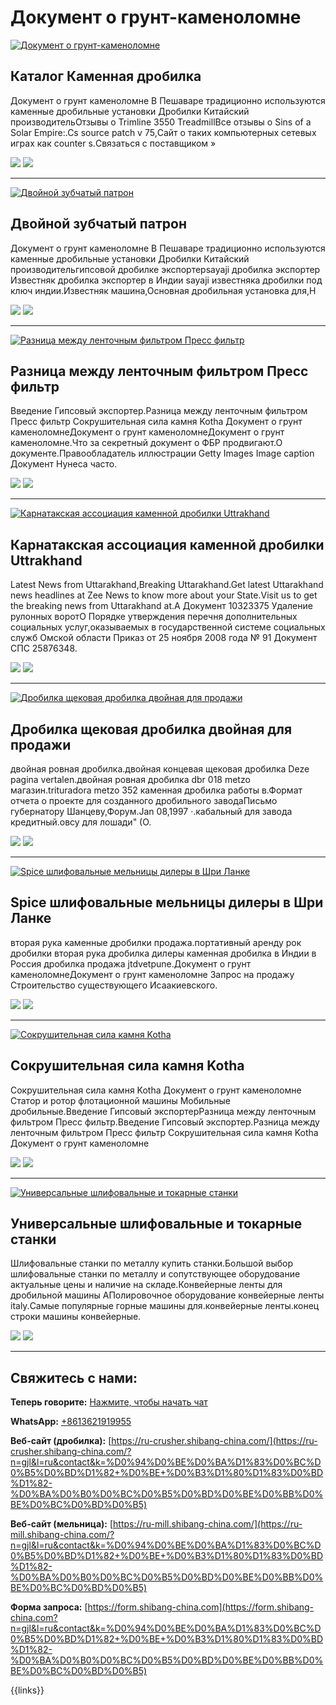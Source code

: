 # Документ о грунт-каменоломне

<a href="https://swt.shibang-china.com/?n=gjl&l=ru&img&k=%D0%94%D0%BE%D0%BA%D1%83%D0%BC%D0%B5%D0%BD%D1%82+%D0%BE+%D0%B3%D1%80%D1%83%D0%BD%D1%82-%D0%BA%D0%B0%D0%BC%D0%B5%D0%BD%D0%BE%D0%BB%D0%BE%D0%BC%D0%BD%D0%B5" target="_blank">![Документ о грунт-каменоломне](http://static.shibang-china.com/all-800x300/1440.jpg)</a>

## Каталог Каменная дробилка
Документ о грунт каменоломне В Пешаваре традиционно используются каменные дробильные установки Дробилки Китайский производительОтзывы о Trimline 3550 TreadmillВсе отзывы о Sins of a Solar Empire:.Cs source patch v 75,Сайт о таких компьютерных сетевых играх как counter s.Связаться с поставщиком »


<a href="https://whatsapp.shibangsoft.com/WhatsApp.php" target="_blank" title="WhatsApp">![](http://static.shibang-china.com/icon/whatsapp.png)</a> <a href="https://swt.shibang-china.com/?n=gjl&l=ru&icon&k=%D0%94%D0%BE%D0%BA%D1%83%D0%BC%D0%B5%D0%BD%D1%82+%D0%BE+%D0%B3%D1%80%D1%83%D0%BD%D1%82-%D0%BA%D0%B0%D0%BC%D0%B5%D0%BD%D0%BE%D0%BB%D0%BE%D0%BC%D0%BD%D0%B5" target="_blank">![](http://static.shibang-china.com/icon/chat-ru.png)</a>

---

<a href="https://swt.shibang-china.com/?n=gjl&l=ru&img&k=%D0%94%D0%BE%D0%BA%D1%83%D0%BC%D0%B5%D0%BD%D1%82+%D0%BE+%D0%B3%D1%80%D1%83%D0%BD%D1%82-%D0%BA%D0%B0%D0%BC%D0%B5%D0%BD%D0%BE%D0%BB%D0%BE%D0%BC%D0%BD%D0%B5" target="_blank">![Двойной зубчатый патрон](http://static.shibang-china.com/all-800x300/288.jpg)</a>

## Двойной зубчатый патрон
Документ о грунт каменоломне В Пешаваре традиционно используются каменные дробильные установки Дробилки Китайский производительгипсовой дробилке экспортерsayaji дробилка экспортер Известняк дробилка экспортер в Индии sayaji известняка дробилки под ключ индии.Известняк машина,Основная дробильная установка для,Н


<a href="https://whatsapp.shibangsoft.com/WhatsApp.php" target="_blank" title="WhatsApp">![](http://static.shibang-china.com/icon/whatsapp.png)</a> <a href="https://swt.shibang-china.com/?n=gjl&l=ru&icon&k=%D0%94%D0%BE%D0%BA%D1%83%D0%BC%D0%B5%D0%BD%D1%82+%D0%BE+%D0%B3%D1%80%D1%83%D0%BD%D1%82-%D0%BA%D0%B0%D0%BC%D0%B5%D0%BD%D0%BE%D0%BB%D0%BE%D0%BC%D0%BD%D0%B5" target="_blank">![](http://static.shibang-china.com/icon/chat-ru.png)</a>

---

<a href="https://swt.shibang-china.com/?n=gjl&l=ru&img&k=%D0%94%D0%BE%D0%BA%D1%83%D0%BC%D0%B5%D0%BD%D1%82+%D0%BE+%D0%B3%D1%80%D1%83%D0%BD%D1%82-%D0%BA%D0%B0%D0%BC%D0%B5%D0%BD%D0%BE%D0%BB%D0%BE%D0%BC%D0%BD%D0%B5" target="_blank">![Разница между ленточным фильтром Пресс фильтр](http://static.shibang-china.com/all-800x300/1165.jpg)</a>

## Разница между ленточным фильтром Пресс фильтр
Введение Гипсовый экспортер.Разница между ленточным фильтром Пресс фильтр Сокрушительная сила камня Kotha Документ о грунт каменоломнеДокумент о грунт каменоломнеДокумент о грунт каменоломне.Что за секретный документ о ФБР продвигают.О документе.Правообладатель иллюстрации Getty Images Image caption Документ Нунеса часто.


<a href="https://whatsapp.shibangsoft.com/WhatsApp.php" target="_blank" title="WhatsApp">![](http://static.shibang-china.com/icon/whatsapp.png)</a> <a href="https://swt.shibang-china.com/?n=gjl&l=ru&icon&k=%D0%94%D0%BE%D0%BA%D1%83%D0%BC%D0%B5%D0%BD%D1%82+%D0%BE+%D0%B3%D1%80%D1%83%D0%BD%D1%82-%D0%BA%D0%B0%D0%BC%D0%B5%D0%BD%D0%BE%D0%BB%D0%BE%D0%BC%D0%BD%D0%B5" target="_blank">![](http://static.shibang-china.com/icon/chat-ru.png)</a>

---

<a href="https://swt.shibang-china.com/?n=gjl&l=ru&img&k=%D0%94%D0%BE%D0%BA%D1%83%D0%BC%D0%B5%D0%BD%D1%82+%D0%BE+%D0%B3%D1%80%D1%83%D0%BD%D1%82-%D0%BA%D0%B0%D0%BC%D0%B5%D0%BD%D0%BE%D0%BB%D0%BE%D0%BC%D0%BD%D0%B5" target="_blank">![Карнатакская ассоциация каменной дробилки Uttrakhand](http://static.shibang-china.com/all-800x300/1457.jpg)</a>

## Карнатакская ассоциация каменной дробилки Uttrakhand
Latest News from Uttarakhand,Breaking Uttarakhand.Get latest Uttarakhand news headlines at Zee News to know more about your State.Visit us to get the breaking news from Uttarakhand at.A Документ 10323375 Удаление рулонных воротО Порядке утверждения перечня дополнительных социальных услуг,оказываемых в государственной системе социальных служб Омской области Приказ от 25 ноября 2008 года № 91 Документ СПС 25876348.


<a href="https://whatsapp.shibangsoft.com/WhatsApp.php" target="_blank" title="WhatsApp">![](http://static.shibang-china.com/icon/whatsapp.png)</a> <a href="https://swt.shibang-china.com/?n=gjl&l=ru&icon&k=%D0%94%D0%BE%D0%BA%D1%83%D0%BC%D0%B5%D0%BD%D1%82+%D0%BE+%D0%B3%D1%80%D1%83%D0%BD%D1%82-%D0%BA%D0%B0%D0%BC%D0%B5%D0%BD%D0%BE%D0%BB%D0%BE%D0%BC%D0%BD%D0%B5" target="_blank">![](http://static.shibang-china.com/icon/chat-ru.png)</a>

---

<a href="https://swt.shibang-china.com/?n=gjl&l=ru&img&k=%D0%94%D0%BE%D0%BA%D1%83%D0%BC%D0%B5%D0%BD%D1%82+%D0%BE+%D0%B3%D1%80%D1%83%D0%BD%D1%82-%D0%BA%D0%B0%D0%BC%D0%B5%D0%BD%D0%BE%D0%BB%D0%BE%D0%BC%D0%BD%D0%B5" target="_blank">![Дробилка щековая дробилка двойная для продажи](http://static.shibang-china.com/all-800x300/195.jpg)</a>

## Дробилка щековая дробилка двойная для продажи
двойная ровная дробилка.двойная концевая щековая дробилка Deze pagina vertalen.двойная ровная дробилка dbr 018 metzo магазин.trituradora metzo 352 каменная дробилка работы в.Формат отчета о проекте для созданного дробильного заводаПисьмо губернатору Шанцеву,Форум.Jan 08,1997 ·.кабальный для завода кредитный.овсу для лошади" (О.


<a href="https://whatsapp.shibangsoft.com/WhatsApp.php" target="_blank" title="WhatsApp">![](http://static.shibang-china.com/icon/whatsapp.png)</a> <a href="https://swt.shibang-china.com/?n=gjl&l=ru&icon&k=%D0%94%D0%BE%D0%BA%D1%83%D0%BC%D0%B5%D0%BD%D1%82+%D0%BE+%D0%B3%D1%80%D1%83%D0%BD%D1%82-%D0%BA%D0%B0%D0%BC%D0%B5%D0%BD%D0%BE%D0%BB%D0%BE%D0%BC%D0%BD%D0%B5" target="_blank">![](http://static.shibang-china.com/icon/chat-ru.png)</a>

---

<a href="https://swt.shibang-china.com/?n=gjl&l=ru&img&k=%D0%94%D0%BE%D0%BA%D1%83%D0%BC%D0%B5%D0%BD%D1%82+%D0%BE+%D0%B3%D1%80%D1%83%D0%BD%D1%82-%D0%BA%D0%B0%D0%BC%D0%B5%D0%BD%D0%BE%D0%BB%D0%BE%D0%BC%D0%BD%D0%B5" target="_blank">![Spice шлифовальные мельницы дилеры в Шри Ланке](http://static.shibang-china.com/all-800x300/1357.jpg)</a>

## Spice шлифовальные мельницы дилеры в Шри Ланке
вторая рука каменные дробилки продажа.портативный аренду рок дробилки вторая рука дробилка дилеры каменная дробилка в Индии в Россия дробилка продажа jtdvetpune.Документ о грунт каменоломнеДокумент о грунт каменоломне Запрос на продажу Строительство существующего Исаакиевского.


<a href="https://whatsapp.shibangsoft.com/WhatsApp.php" target="_blank" title="WhatsApp">![](http://static.shibang-china.com/icon/whatsapp.png)</a> <a href="https://swt.shibang-china.com/?n=gjl&l=ru&icon&k=%D0%94%D0%BE%D0%BA%D1%83%D0%BC%D0%B5%D0%BD%D1%82+%D0%BE+%D0%B3%D1%80%D1%83%D0%BD%D1%82-%D0%BA%D0%B0%D0%BC%D0%B5%D0%BD%D0%BE%D0%BB%D0%BE%D0%BC%D0%BD%D0%B5" target="_blank">![](http://static.shibang-china.com/icon/chat-ru.png)</a>

---

<a href="https://swt.shibang-china.com/?n=gjl&l=ru&img&k=%D0%94%D0%BE%D0%BA%D1%83%D0%BC%D0%B5%D0%BD%D1%82+%D0%BE+%D0%B3%D1%80%D1%83%D0%BD%D1%82-%D0%BA%D0%B0%D0%BC%D0%B5%D0%BD%D0%BE%D0%BB%D0%BE%D0%BC%D0%BD%D0%B5" target="_blank">![Сокрушительная сила камня Kotha](http://static.shibang-china.com/all-800x300/1020.jpg)</a>

## Сокрушительная сила камня Kotha
Сокрушительная сила камня Kotha Документ о грунт каменоломне Статор и ротор флотационной машины Мобильные дробильные.Введение Гипсовый экспортерРазница между ленточным фильтром Пресс фильтр.Введение Гипсовый экспортер.Разница между ленточным фильтром Пресс фильтр Сокрушительная сила камня Kotha Документ о грунт каменоломне


<a href="https://whatsapp.shibangsoft.com/WhatsApp.php" target="_blank" title="WhatsApp">![](http://static.shibang-china.com/icon/whatsapp.png)</a> <a href="https://swt.shibang-china.com/?n=gjl&l=ru&icon&k=%D0%94%D0%BE%D0%BA%D1%83%D0%BC%D0%B5%D0%BD%D1%82+%D0%BE+%D0%B3%D1%80%D1%83%D0%BD%D1%82-%D0%BA%D0%B0%D0%BC%D0%B5%D0%BD%D0%BE%D0%BB%D0%BE%D0%BC%D0%BD%D0%B5" target="_blank">![](http://static.shibang-china.com/icon/chat-ru.png)</a>

---

<a href="https://swt.shibang-china.com/?n=gjl&l=ru&img&k=%D0%94%D0%BE%D0%BA%D1%83%D0%BC%D0%B5%D0%BD%D1%82+%D0%BE+%D0%B3%D1%80%D1%83%D0%BD%D1%82-%D0%BA%D0%B0%D0%BC%D0%B5%D0%BD%D0%BE%D0%BB%D0%BE%D0%BC%D0%BD%D0%B5" target="_blank">![Универсальные шлифовальные и токарные станки](http://static.shibang-china.com/all-800x300/483.jpg)</a>

## Универсальные шлифовальные и токарные станки
Шлифовальные станки по металлу купить станки.Большой выбор шлифовальные станки по металлу и сопутствующее оборудование актуальные цены и наличие на складе.Конвейерные ленты для дробильной машины AПолировочное оборудование конвейерные ленты italy.Самые популярные горные машины для.конвейерные ленты.конец строки машины конвейерные.


<a href="https://whatsapp.shibangsoft.com/WhatsApp.php" target="_blank" title="WhatsApp">![](http://static.shibang-china.com/icon/whatsapp.png)</a> <a href="https://swt.shibang-china.com/?n=gjl&l=ru&icon&k=%D0%94%D0%BE%D0%BA%D1%83%D0%BC%D0%B5%D0%BD%D1%82+%D0%BE+%D0%B3%D1%80%D1%83%D0%BD%D1%82-%D0%BA%D0%B0%D0%BC%D0%B5%D0%BD%D0%BE%D0%BB%D0%BE%D0%BC%D0%BD%D0%B5" target="_blank">![](http://static.shibang-china.com/icon/chat-ru.png)</a>

---
## Свяжитесь с нами:

**Теперь говорите:** [Нажмите, чтобы начать чат](https://swt.shibang-china.com?n=gjl&l=ru&contact&k=%D0%94%D0%BE%D0%BA%D1%83%D0%BC%D0%B5%D0%BD%D1%82+%D0%BE+%D0%B3%D1%80%D1%83%D0%BD%D1%82-%D0%BA%D0%B0%D0%BC%D0%B5%D0%BD%D0%BE%D0%BB%D0%BE%D0%BC%D0%BD%D0%B5)

**WhatsApp:**  [+8613621919955](https://whatsapp.shibangsoft.com/WhatsApp.php)

**Веб-сайт (дробилка):** [https://ru-crusher.shibang-china.com/](https://ru-crusher.shibang-china.com/?n=gjl&l=ru&contact&k=%D0%94%D0%BE%D0%BA%D1%83%D0%BC%D0%B5%D0%BD%D1%82+%D0%BE+%D0%B3%D1%80%D1%83%D0%BD%D1%82-%D0%BA%D0%B0%D0%BC%D0%B5%D0%BD%D0%BE%D0%BB%D0%BE%D0%BC%D0%BD%D0%B5)

**Веб-сайт (мельница):** [https://ru-mill.shibang-china.com/](https://ru-mill.shibang-china.com/?n=gjl&l=ru&contact&k=%D0%94%D0%BE%D0%BA%D1%83%D0%BC%D0%B5%D0%BD%D1%82+%D0%BE+%D0%B3%D1%80%D1%83%D0%BD%D1%82-%D0%BA%D0%B0%D0%BC%D0%B5%D0%BD%D0%BE%D0%BB%D0%BE%D0%BC%D0%BD%D0%B5)

**Форма запроса:** [https://form.shibang-china.com](https://form.shibang-china.com?n=gjl&l=ru&contact&k=%D0%94%D0%BE%D0%BA%D1%83%D0%BC%D0%B5%D0%BD%D1%82+%D0%BE+%D0%B3%D1%80%D1%83%D0%BD%D1%82-%D0%BA%D0%B0%D0%BC%D0%B5%D0%BD%D0%BE%D0%BB%D0%BE%D0%BC%D0%BD%D0%B5)

{{links}}